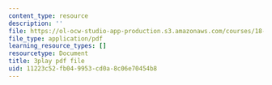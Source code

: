 ```yaml
---
content_type: resource
description: ''
file: https://ol-ocw-studio-app-production.s3.amazonaws.com/courses/18-02-multivariable-calculus-fall-2007/11223c52fb049953cd0a8c06e70454b8_BChhAS1sFvA.pdf
file_type: application/pdf
learning_resource_types: []
resourcetype: Document
title: 3play pdf file
uid: 11223c52-fb04-9953-cd0a-8c06e70454b8
---
```

